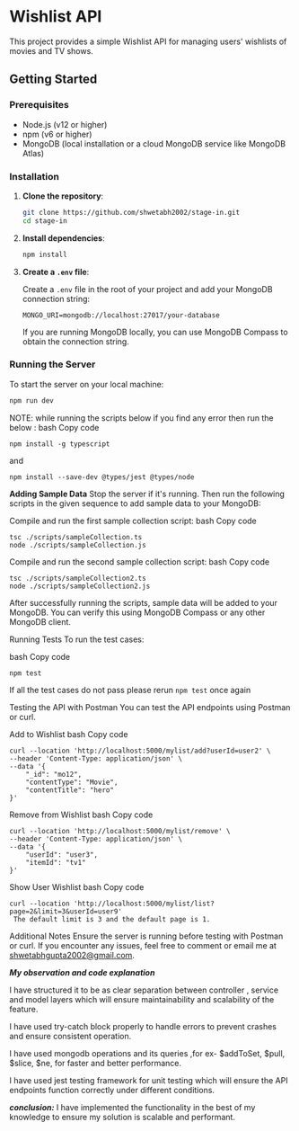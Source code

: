 # Wishlist API

This project provides a simple Wishlist API for managing users' wishlists of movies and TV shows.

## Getting Started

### Prerequisites

- Node.js (v12 or higher)
- npm (v6 or higher)
- MongoDB (local installation or a cloud MongoDB service like MongoDB Atlas)

### Installation

1. **Clone the repository**:

    ```bash
    git clone https://github.com/shwetabh2002/stage-in.git
    cd stage-in
    ```

2. **Install dependencies**:

    ```bash
    npm install
    ```

3. **Create a `.env` file**:

    Create a `.env` file in the root of your project and add your MongoDB connection string:

    ```
    MONGO_URI=mongodb://localhost:27017/your-database
    ```

    If you are running MongoDB locally, you can use MongoDB Compass to obtain the connection string.

### Running the Server

To start the server on your local machine:

```bash
npm run dev
```

NOTE: while running the scripts below if you find any error then run the below :
bash
Copy code
```
npm install -g typescript
```
and 
```
npm install --save-dev @types/jest @types/node
```

**Adding Sample Data**
Stop the server if it's running. Then run the following scripts in the given sequence to add sample data to your MongoDB:

Compile and run the first sample collection script:
bash
Copy code
```
tsc ./scripts/sampleCollection.ts
node ./scripts/sampleCollection.js
```

Compile and run the second sample collection script:
bash
Copy code
```
tsc ./scripts/sampleCollection2.ts
node ./scripts/sampleCollection2.js
```
After successfully running the scripts, sample data will be added to your MongoDB. You can verify this using MongoDB Compass or any other MongoDB client.

Running Tests
To run the test cases:

bash
Copy code
```
npm test
```
If all the test cases do not pass please rerun ```npm test``` once again

Testing the API with Postman
You can test the API endpoints using Postman or curl.

Add to Wishlist
bash
Copy code
```
curl --location 'http://localhost:5000/mylist/add?userId=user2' \
--header 'Content-Type: application/json' \
--data '{
    "_id": "mo12",
    "contentType": "Movie",
    "contentTitle": "hero"
}'
```
Remove from Wishlist
bash
Copy code
```
curl --location 'http://localhost:5000/mylist/remove' \
--header 'Content-Type: application/json' \
--data '{
    "userId": "user3",
    "itemId": "tv1"
}'
```
Show User Wishlist
bash
Copy code
```
curl --location 'http://localhost:5000/mylist/list?page=2&limit=3&userId=user9'
 The default limit is 3 and the default page is 1.
```
Additional Notes
Ensure the server is running before testing with Postman or curl.
If you encounter any issues, feel free to comment or email me at shwetabhgupta2002@gmail.com.

***My observation and code explanation***

I have structured it to be as clear separation between controller , service and model layers which will ensure maintainability and scalability of the feature.

I have used try-catch block properly to handle errors to prevent crashes and ensure consistent operation.

I have used mongodb operations and its queries ,for ex- $addToSet, $pull, $slice, $ne, for faster and better performance.

I have used jest testing framework for unit testing which will ensure the API endpoints function correctly under different conditions.

***conclusion:***
I have implemented the functionality in the best of my knowledge to ensure my solution is scalable and performant. 
